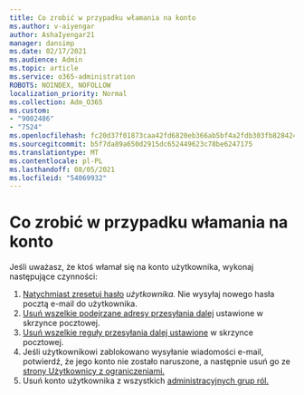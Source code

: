 ```yaml
---
title: Co zrobić w przypadku włamania na konto
ms.author: v-aiyengar
author: AshaIyengar21
manager: dansimp
ms.date: 02/17/2021
ms.audience: Admin
ms.topic: article
ms.service: o365-administration
ROBOTS: NOINDEX, NOFOLLOW
localization_priority: Normal
ms.collection: Adm_O365
ms.custom:
- "9002486"
- "7524"
ms.openlocfilehash: fc20d37f01873caa42fd6820eb366ab5bf4a2fdb303fb82842435d84da067f26
ms.sourcegitcommit: b5f7da89a650d2915dc652449623c78be6247175
ms.translationtype: MT
ms.contentlocale: pl-PL
ms.lasthandoff: 08/05/2021
ms.locfileid: "54069932"
---
```

# <a name="what-to-do-when-an-account-is-hacked"></a>Co zrobić w przypadku włamania na konto

Jeśli uważasz, że ktoś włamał się na konto użytkownika, wykonaj następujące czynności:

1. [Natychmiast zresetuj hasło](https://go.microsoft.com/fwlink/?linkid=2103704) *użytkownika.* Nie wysyłaj nowego hasła pocztą e-mail do użytkownika.
1. [Usuń wszelkie podejrzane adresy przesyłania dalej](https://go.microsoft.com/fwlink/?linkid=2103705) ustawione w skrzynce pocztowej.
1. [Usuń wszelkie reguły przesyłania dalej ustawione](https://go.microsoft.com/fwlink/?linkid=2103706) w skrzynce pocztowej.
1. Jeśli użytkownikowi zablokowano wysyłanie wiadomości e-mail, potwierdź, że jego konto nie zostało naruszone, a następnie usuń go ze [strony Użytkownicy z ograniczeniami.](https://go.microsoft.com/fwlink/?linkid=2103706)
1. Usuń konto użytkownika z wszystkich [administracyjnych grup ról.](https://go.microsoft.com/fwlink/?linkid=2092294)